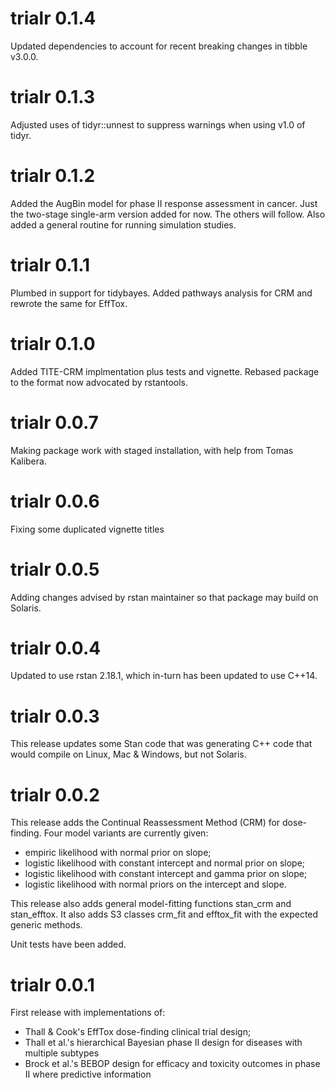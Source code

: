 
# trialr 0.1.4

Updated dependencies to account for recent breaking changes in tibble v3.0.0.


# trialr 0.1.3

Adjusted uses of tidyr::unnest to suppress warnings when using v1.0 of tidyr.

# trialr 0.1.2

Added the AugBin model for phase II response assessment in cancer. Just the 
two-stage single-arm version added for now. The others will follow. Also added
a general routine for running simulation studies.

# trialr 0.1.1

Plumbed in support for tidybayes. Added pathways analysis for CRM and rewrote
the same for EffTox.

# trialr 0.1.0

Added TITE-CRM implmentation plus tests and vignette.
Rebased package to the format now advocated by rstantools.

# trialr 0.0.7

Making package work with staged installation, with help from Tomas Kalibera.

# trialr 0.0.6

Fixing some duplicated vignette titles

# trialr 0.0.5

Adding changes advised by rstan maintainer so that package may build on Solaris.

# trialr 0.0.4

Updated to use rstan 2.18.1, which in-turn has been updated to use C++14.

# trialr 0.0.3

This release updates some Stan code that was generating C++ code that would
compile on Linux, Mac & Windows, but not Solaris.

# trialr 0.0.2

This release adds the Continual Reassessment Method (CRM) for dose-finding.
Four model variants are currently given:
- empiric likelihood with normal prior on slope;
- logistic likelihood with constant intercept and normal prior on slope;
- logistic likelihood with constant intercept and gamma prior on slope;
- logistic likelihood with normal priors on the intercept and slope.

This release also adds general model-fitting functions stan_crm and stan_efftox.
It also adds S3 classes crm_fit and efftox_fit with the expected generic methods.

Unit tests have been added.

# trialr 0.0.1

First release with implementations of:
- Thall & Cook's EffTox dose-finding clinical trial design;
- Thall et al.'s hierarchical Bayesian phase II design for diseases with multiple subtypes
- Brock et al.'s BEBOP design for efficacy and toxicity outcomes in phase II where predictive information
